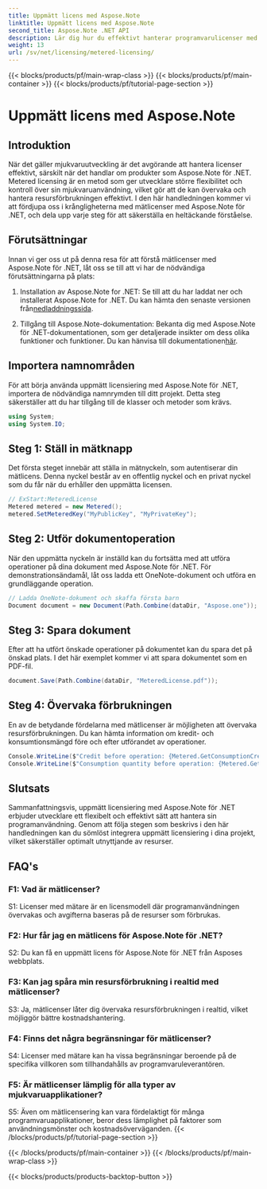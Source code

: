 ```yaml
---
title: Uppmätt licens med Aspose.Note
linktitle: Uppmätt licens med Aspose.Note
second_title: Aspose.Note .NET API
description: Lär dig hur du effektivt hanterar programvarulicenser med Aspose.Note för .NET genom mätlicenser. Optimera resursanvändningen och kontrollera kostnaderna effektivt.
weight: 13
url: /sv/net/licensing/metered-licensing/
---
```


{{< blocks/products/pf/main-wrap-class >}}
{{< blocks/products/pf/main-container >}}
{{< blocks/products/pf/tutorial-page-section >}}

# Uppmätt licens med Aspose.Note

## Introduktion

När det gäller mjukvaruutveckling är det avgörande att hantera licenser effektivt, särskilt när det handlar om produkter som Aspose.Note för .NET. Metered licensing är en metod som ger utvecklare större flexibilitet och kontroll över sin mjukvaruanvändning, vilket gör att de kan övervaka och hantera resursförbrukningen effektivt. I den här handledningen kommer vi att fördjupa oss i krångligheterna med mätlicenser med Aspose.Note för .NET, och dela upp varje steg för att säkerställa en heltäckande förståelse.

## Förutsättningar

Innan vi ger oss ut på denna resa för att förstå mätlicenser med Aspose.Note för .NET, låt oss se till att vi har de nödvändiga förutsättningarna på plats:

1.  Installation av Aspose.Note for .NET: Se till att du har laddat ner och installerat Aspose.Note for .NET. Du kan hämta den senaste versionen från[nedladdningssida](https://releases.aspose.com/note/net/).

2.  Tillgång till Aspose.Note-dokumentation: Bekanta dig med Aspose.Note för .NET-dokumentationen, som ger detaljerade insikter om dess olika funktioner och funktioner. Du kan hänvisa till dokumentationen[här](https://reference.aspose.com/note/net/).

## Importera namnområden

För att börja använda uppmätt licensiering med Aspose.Note för .NET, importera de nödvändiga namnrymden till ditt projekt. Detta steg säkerställer att du har tillgång till de klasser och metoder som krävs.

```csharp
using System;
using System.IO;
```

## Steg 1: Ställ in mätknapp

Det första steget innebär att ställa in mätnyckeln, som autentiserar din mätlicens. Denna nyckel består av en offentlig nyckel och en privat nyckel som du får när du erhåller den uppmätta licensen.

```csharp
// ExStart:MeteredLicense
Metered metered = new Metered();
metered.SetMeteredKey("MyPublicKey", "MyPrivateKey");
```

## Steg 2: Utför dokumentoperation

När den uppmätta nyckeln är inställd kan du fortsätta med att utföra operationer på dina dokument med Aspose.Note för .NET. För demonstrationsändamål, låt oss ladda ett OneNote-dokument och utföra en grundläggande operation.

```csharp
// Ladda OneNote-dokument och skaffa första barn
Document document = new Document(Path.Combine(dataDir, "Aspose.one"));
```

## Steg 3: Spara dokument

Efter att ha utfört önskade operationer på dokumentet kan du spara det på önskad plats. I det här exemplet kommer vi att spara dokumentet som en PDF-fil.

```csharp
document.Save(Path.Combine(dataDir, "MeteredLicense.pdf"));
```

## Steg 4: Övervaka förbrukningen

En av de betydande fördelarna med mätlicenser är möjligheten att övervaka resursförbrukningen. Du kan hämta information om kredit- och konsumtionsmängd före och efter utförandet av operationer.

```csharp
Console.WriteLine($"Credit before operation: {Metered.GetConsumptionCredit():F2}");
Console.WriteLine($"Consumption quantity before operation: {Metered.GetConsumptionQuantity():F2}");
```

## Slutsats

Sammanfattningsvis, uppmätt licensiering med Aspose.Note för .NET erbjuder utvecklare ett flexibelt och effektivt sätt att hantera sin programanvändning. Genom att följa stegen som beskrivs i den här handledningen kan du sömlöst integrera uppmätt licensiering i dina projekt, vilket säkerställer optimalt utnyttjande av resurser.

## FAQ's

### F1: Vad är mätlicenser?

S1: Licenser med mätare är en licensmodell där programanvändningen övervakas och avgifterna baseras på de resurser som förbrukas.

### F2: Hur får jag en mätlicens för Aspose.Note för .NET?

S2: Du kan få en uppmätt licens för Aspose.Note för .NET från Asposes webbplats.

### F3: Kan jag spåra min resursförbrukning i realtid med mätlicenser?

S3: Ja, mätlicenser låter dig övervaka resursförbrukningen i realtid, vilket möjliggör bättre kostnadshantering.

### F4: Finns det några begränsningar för mätlicenser?

S4: Licenser med mätare kan ha vissa begränsningar beroende på de specifika villkoren som tillhandahålls av programvaruleverantören.

### F5: Är mätlicenser lämplig för alla typer av mjukvaruapplikationer?

S5: Även om mätlicensering kan vara fördelaktigt för många programvaruapplikationer, beror dess lämplighet på faktorer som användningsmönster och kostnadsöverväganden.
{{< /blocks/products/pf/tutorial-page-section >}}

{{< /blocks/products/pf/main-container >}}
{{< /blocks/products/pf/main-wrap-class >}}

{{< blocks/products/products-backtop-button >}}
